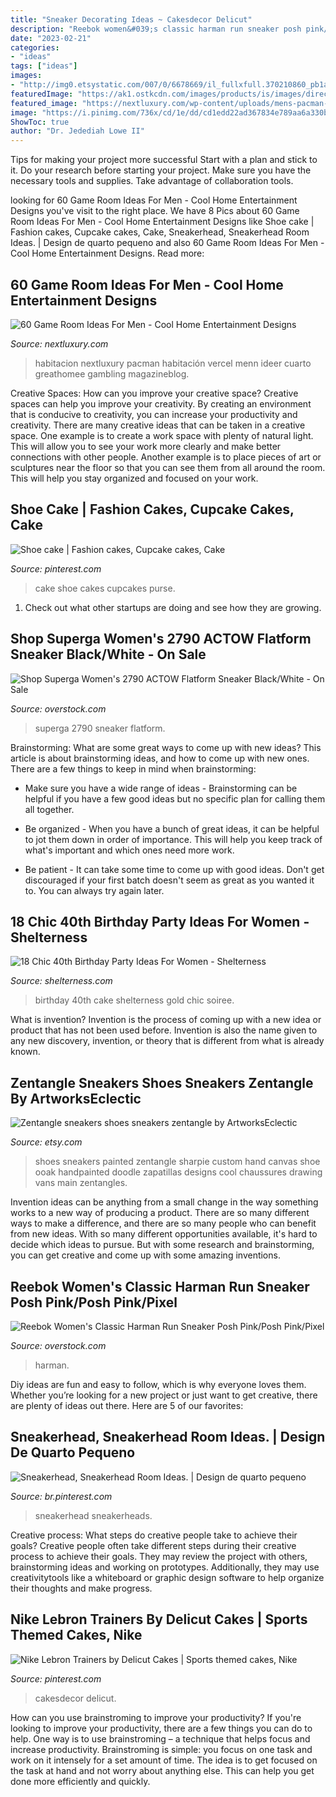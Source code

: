 ```yaml
---
title: "Sneaker Decorating Ideas ~ Cakesdecor Delicut"
description: "Reebok women&#039;s classic harman run sneaker posh pink/posh pink/pixel"
date: "2023-02-21"
categories:
- "ideas"
tags: ["ideas"]
images:
- "http://img0.etsystatic.com/007/0/6678669/il_fullxfull.370210860_pb1a.jpg"
featuredImage: "https://ak1.ostkcdn.com/images/products/is/images/direct/1fafaadba3df3704128c2fd853eb528b9fb1ab00/Reebok-Women%27s-Classic-Harman-Run-Sneaker-Posh-Pink-Posh-Pink-Pixel-Pink.jpg"
featured_image: "https://nextluxury.com/wp-content/uploads/mens-pacman-themed-game-room-design-ideas.jpg"
image: "https://i.pinimg.com/736x/cd/1e/dd/cd1edd22ad367834e789aa6a330bfc04--sports-themed-cakes-nike-lebron.jpg"
ShowToc: true
author: "Dr. Jedediah Lowe II"
---
```



Tips for making your project more successful
Start with a plan and stick to it.
Do your research before starting your project.
Make sure you have the necessary tools and supplies.
Take advantage of collaboration tools.

	

		
looking for 60 Game Room Ideas For Men - Cool Home Entertainment Designs you've visit to the right place. We have 8 Pics about 60 Game Room Ideas For Men - Cool Home Entertainment Designs like Shoe cake | Fashion cakes, Cupcake cakes, Cake, Sneakerhead, Sneakerhead Room Ideas. | Design de quarto pequeno and also 60 Game Room Ideas For Men - Cool Home Entertainment Designs. Read more:
		
    
## 60 Game Room Ideas For Men - Cool Home Entertainment Designs

<img loading=lazy src="https://nextluxury.com/wp-content/uploads/mens-pacman-themed-game-room-design-ideas.jpg" onerror="this.onerror=null;this.src='https://tse3.mm.bing.net/th?id=OIP.LT0dbCybCn-mxxnVMIsqHgHaHC&amp;pid=15.1';" alt="60 Game Room Ideas For Men - Cool Home Entertainment Designs">

_Source: nextluxury.com_

>habitacion nextluxury pacman habitación vercel menn ideer cuarto greathomee gambling magazineblog. 

	

Creative Spaces: How can you improve your creative space?
Creative spaces can help you improve your creativity. By creating an environment that is conducive to creativity, you can increase your productivity and creativity. There are many creative ideas that can be taken in a creative space. One example is to create a work space with plenty of natural light. This will allow you to see your work more clearly and make better connections with other people. Another example is to place pieces of art or sculptures near the floor so that you can see them from all around the room. This will help you stay organized and focused on your work.

    
## Shoe Cake | Fashion Cakes, Cupcake Cakes, Cake

<img loading=lazy src="https://i.pinimg.com/originals/ce/3e/96/ce3e96c6f958c12ae92245cd3e7d8fe5.jpg" onerror="this.onerror=null;this.src='https://tse3.mm.bing.net/th?id=OIP.Ik0hx--RL7lZGQyiWjS4_wHaKS&amp;pid=15.1';" alt="Shoe cake | Fashion cakes, Cupcake cakes, Cake">

_Source: pinterest.com_

>cake shoe cakes cupcakes purse. 

	

1. Check out what other startups are doing and see how they are growing.

    
## Shop Superga Women&#039;s 2790 ACTOW Flatform Sneaker Black/White - On Sale

<img loading=lazy src="https://ak1.ostkcdn.com/images/products/is/images/direct/966df054812636886d4e8f0507b61bb25029c0e8/Superga-Women&#039;s-2790-ACTOW-Platform-Sneaker-Black-White.jpg" onerror="this.onerror=null;this.src='https://tse3.mm.bing.net/th?id=OIP.QJCWHG0RY9LpAGo6NrwztAHaHa&amp;pid=15.1';" alt="Shop Superga Women&#039;s 2790 ACTOW Flatform Sneaker Black/White - On Sale">

_Source: overstock.com_

>superga 2790 sneaker flatform. 

	

Brainstorming: What are some great ways to come up with new ideas?
This article is about brainstorming ideas, and how to come up with new ones. There are a few things to keep in mind when brainstorming: 
- Make sure you have a wide range of ideas - Brainstorming can be helpful if you have a few good ideas but no specific plan for calling them all together. 

- Be organized - When you have a bunch of great ideas, it can be helpful to jot them down in order of importance. This will help you keep track of what's important and which ones need more work. 

- Be patient - It can take some time to come up with good ideas. Don't get discouraged if your first batch doesn't seem as great as you wanted it to. You can always try again later.

    
## 18 Chic 40th Birthday Party Ideas For Women - Shelterness

<img loading=lazy src="https://i.shelterness.com/2017/02/12-blush-birthday-cake-topped-with-a-psarkly-shoe-for-real-fashionistas.jpg" onerror="this.onerror=null;this.src='https://tse4.mm.bing.net/th?id=OIP.9TDF8AAcKRXzY-3HZOMF0QHaJy&amp;pid=15.1';" alt="18 Chic 40th Birthday Party Ideas For Women - Shelterness">

_Source: shelterness.com_

>birthday 40th cake shelterness gold chic soiree. 

	

What is invention?
Invention is the process of coming up with a new idea or product that has not been used before. Invention is also the name given to any new discovery, invention, or theory that is different from what is already known.

    
## Zentangle Sneakers Shoes Sneakers Zentangle By ArtworksEclectic

<img loading=lazy src="http://img0.etsystatic.com/007/0/6678669/il_fullxfull.370210860_pb1a.jpg" onerror="this.onerror=null;this.src='https://tse1.mm.bing.net/th?id=OIP.jS1p2PsKsHLMDqUrk2O1wAHaH3&amp;pid=15.1';" alt="Zentangle sneakers shoes sneakers zentangle by ArtworksEclectic">

_Source: etsy.com_

>shoes sneakers painted zentangle sharpie custom hand canvas shoe ooak handpainted doodle zapatillas designs cool chaussures drawing vans main zentangles. 

	

Invention ideas can be anything from a small change in the way something works to a new way of producing a product. There are so many different ways to make a difference, and there are so many people who can benefit from new ideas. With so many different opportunities available, it's hard to decide which ideas to pursue. But with some research and brainstorming, you can get creative and come up with some amazing inventions.

    
## Reebok Women&#039;s Classic Harman Run Sneaker Posh Pink/Posh Pink/Pixel

<img loading=lazy src="https://ak1.ostkcdn.com/images/products/is/images/direct/1fafaadba3df3704128c2fd853eb528b9fb1ab00/Reebok-Women%27s-Classic-Harman-Run-Sneaker-Posh-Pink-Posh-Pink-Pixel-Pink.jpg" onerror="this.onerror=null;this.src='https://tse4.mm.bing.net/th?id=OIP.d3fP9lEQpRPoI-W2CvH4xQHaHa&amp;pid=15.1';" alt="Reebok Women&#039;s Classic Harman Run Sneaker Posh Pink/Posh Pink/Pixel">

_Source: overstock.com_

>harman. 

	

Diy ideas are fun and easy to follow, which is why everyone loves them. Whether you’re looking for a new project or just want to get creative, there are plenty of ideas out there. Here are 5 of our favorites: 

    
## Sneakerhead, Sneakerhead Room Ideas. | Design De Quarto Pequeno

<img loading=lazy src="https://i.pinimg.com/originals/19/00/a8/1900a830a0abf63cf71abb26170f7f10.jpg" onerror="this.onerror=null;this.src='https://tse4.mm.bing.net/th?id=OIP.Q77BG74OWJBxekyTMXviZQHaEI&amp;pid=15.1';" alt="Sneakerhead, Sneakerhead Room Ideas. | Design de quarto pequeno">

_Source: br.pinterest.com_

>sneakerhead sneakerheads. 

	

Creative process: What steps do creative people take to achieve their goals?
Creative people often take different steps during their creative process to achieve their goals. They may review the project with others, brainstorming ideas and working on prototypes. Additionally, they may use creativitytools like a whiteboard or graphic design software to help organize their thoughts and make progress.

    
## Nike Lebron Trainers By Delicut Cakes | Sports Themed Cakes, Nike

<img loading=lazy src="https://i.pinimg.com/736x/cd/1e/dd/cd1edd22ad367834e789aa6a330bfc04--sports-themed-cakes-nike-lebron.jpg" onerror="this.onerror=null;this.src='https://tse3.mm.bing.net/th?id=OIP.2BfWwUoV5H9h_g3Mkv9e9wHaH6&amp;pid=15.1';" alt="Nike Lebron Trainers by Delicut Cakes | Sports themed cakes, Nike">

_Source: pinterest.com_

>cakesdecor delicut. 

	

How can you use brainstroming to improve your productivity?
If you're looking to improve your productivity, there are a few things you can do to help. One way is to use brainstroming – a technique that helps focus and increase productivity. Brainstroming is simple: you focus on one task and work on it intensely for a set amount of time. The idea is to get focused on the task at hand and not worry about anything else. This can help you get done more efficiently and quickly.

